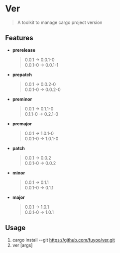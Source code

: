 # Ver

> A toolkit to manage cargo project version

## Features

+ **prerelease**

  > 0.0.1 -> 0.0.1-0 <br/>
  > 0.0.1-0 -> 0.0.1-1
 
+ **prepatch**

  > 0.0.1 -> 0.0.2-0 <br/>
  > 0.0.1-0 -> 0.0.2-0

+ **preminor**

  > 0.0.1 -> 0.1.1-0 <br/>
  > 0.1.1-0 -> 0.2.1-0

+ **premajor**
  > 0.0.1 -> 1.0.1-0 <br/>
  > 0.0.1-0 -> 1.0.1-0
  
+ **patch**

  > 0.0.1 -> 0.0.2 <br/>
  > 0.0.1-0 -> 0.0.2
  
+ **minor**

  > 0.0.1 -> 0.1.1 <br/>
  > 0.0.1-0 -> 0.1.1

+ **major**

  > 0.0.1 -> 1.0.1 <br/>
  > 0.0.1-0 -> 1.0.1


## Usage

1. cargo install --git https://github.com/fuyoo/ver.git
2. ver [args]



